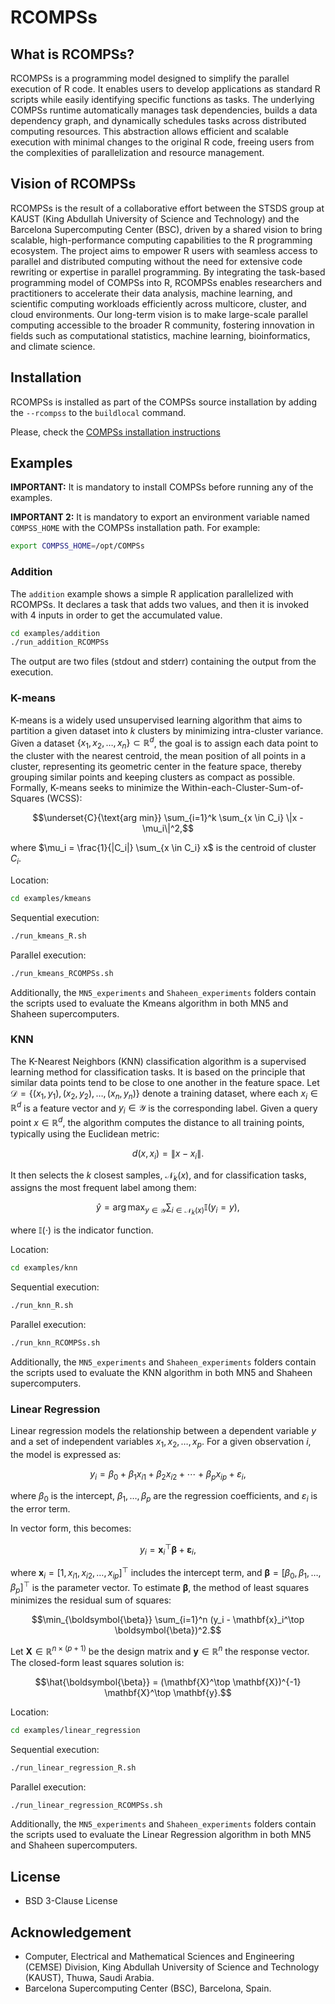 RCOMPSs
=======

What is RCOMPSs?
----------------

RCOMPSs is a programming model designed to simplify the parallel execution of R code. It enables users to develop applications as standard R scripts while easily identifying specific functions as tasks. The underlying COMPSs runtime automatically manages task dependencies, builds a data dependency graph, and dynamically schedules tasks across distributed computing resources. This abstraction allows efficient and scalable execution with minimal changes to the original R code, freeing users from the complexities of parallelization and resource management.

Vision of RCOMPSs
-----------------

RCOMPSs is the result of a collaborative effort between the STSDS group at KAUST (King Abdullah University of Science and Technology) and the Barcelona Supercomputing Center (BSC), driven by a shared vision to bring scalable, high-performance computing capabilities to the R programming ecosystem. The project aims to empower R users with seamless access to parallel and distributed computing without the need for extensive code rewriting or expertise in parallel programming. By integrating the task-based programming model of COMPSs into R, RCOMPSs enables researchers and practitioners to accelerate their data analysis, machine learning, and scientific computing workloads efficiently across multicore, cluster, and cloud environments. Our long-term vision is to make large-scale parallel computing accessible to the broader R community, fostering innovation in fields such as computational statistics, machine learning, bioinformatics, and climate science.

Installation
------------

RCOMPSs is installed  as part of the COMPSs source installation by adding the `--rcompss` to the `buildlocal` command.

Please, check the [COMPSs installation instructions](https://compss-doc.readthedocs.io/en/latest/Sections/01_Installation/02_Building_from_sources.html)

Examples
--------

**IMPORTANT:** It is mandatory to install COMPSs before running any of the examples.

**IMPORTANT 2:** It is mandatory to export an environment variable named `COMPSS_HOME` with the COMPSs installation path. For example:

```bash
export COMPSS_HOME=/opt/COMPSs
```

### Addition

The `addition` example shows a simple R application parallelized with RCOMPSs.
It declares a task that adds two values, and then it is invoked with 4 inputs in order to get the accumulated value.

```bash
cd examples/addition
./run_addition_RCOMPSs
```

The output are two files (stdout and stderr) containing the output from the execution.

### K-means

K-means is a widely used unsupervised learning algorithm that aims to partition a given dataset into $k$ clusters by minimizing intra-cluster variance. Given a dataset $\{x_1, x_2, \dots, x_n\} \subset \mathbb{R}^d$, the goal is to assign each data point to the cluster with the nearest centroid, the mean position of all points in a cluster, representing its geometric center in the feature space, thereby grouping similar points and keeping clusters as compact as possible. Formally, K-means seeks to minimize the Within-each-Cluster-Sum-of-Squares (WCSS):
```math
\underset{C}{\text{arg min}} \sum_{i=1}^k \sum_{x \in C_i} \|x - \mu_i\|^2,
```
where $\mu_i = \frac{1}{|C_i|} \sum_{x \in C_i} x$ is the centroid of cluster $C_i$.

Location:

```bash
cd examples/kmeans
```

Sequential execution:

```bash
./run_kmeans_R.sh
```

Parallel execution:

```bash
./run_kmeans_RCOMPSs.sh
```

Additionally, the `MN5_experiments` and `Shaheen_experiments` folders contain the scripts used to evaluate the Kmeans algorithm in both MN5 and Shaheen supercomputers.

### KNN

The K-Nearest Neighbors (KNN) classification algorithm is a supervised learning method for classification tasks. It is based on the principle that similar data points tend to be close to one another in the feature space. Let $\mathcal{D} = \{(x_1, y_1), (x_2, y_2), \dots, (x_n, y_n)\}$ denote a training dataset, where each $x_i \in \mathbb{R}^d$ is a feature vector and $y_i \in \mathcal{Y}$ is the corresponding label. Given a query point $x \in \mathbb{R}^d$, the algorithm computes the distance to all training points, typically using the Euclidean metric:
```math
d(x, x_i) = \|x - x_i\|.
```
It then selects the $k$ closest samples, $\mathcal{N}_k(x)$, and for classification tasks, assigns the most frequent label among them:
```math
\hat{y} = \arg\max_{y \in \mathcal{Y}} \sum_{i \in \mathcal{N}_k(x)} \mathbb{I}(y_i = y),
```
where $\mathbb{I}(\cdot)$ is the indicator function.

Location:

```bash
cd examples/knn
```

Sequential execution:

```bash
./run_knn_R.sh
```

Parallel execution:

```bash
./run_knn_RCOMPSs.sh
```

Additionally, the `MN5_experiments` and `Shaheen_experiments` folders contain the scripts used to evaluate the KNN algorithm in both MN5 and Shaheen supercomputers.

### Linear Regression

Linear regression models the relationship between a dependent variable $y$ and a set of independent variables $x_1, x_2, \dots, x_p$. For a given observation $i$, the model is expressed as:
```math
y_i = \beta_0 + \beta_1 x_{i1} + \beta_2 x_{i2} + \cdots + \beta_p x_{ip} + \varepsilon_i,
```
where $\beta_0$ is the intercept, $\beta_1, \dots, \beta_p$ are the regression coefficients, and $\varepsilon_i$ is the error term.

In vector form, this becomes:
```math
y_i = \mathbf{x}_i^\top \boldsymbol{\beta} + \boldsymbol\varepsilon_i,
```
where $\mathbf{x}_i = [1, x_{i1}, x_{i2}, \dots, x_{ip}]^\top$ includes the intercept term, and $\boldsymbol{\beta} = [\beta_0, \beta_1, \dots, \beta_p]^\top$ is the parameter vector. To estimate $\boldsymbol{\beta}$, the method of least squares minimizes the residual sum of squares:
```math
\min_{\boldsymbol{\beta}} \sum_{i=1}^n (y_i - \mathbf{x}_i^\top \boldsymbol{\beta})^2.
```

Let $\mathbf{X} \in \mathbb{R}^{n \times (p+1)}$ be the design matrix and $\mathbf{y} \in \mathbb{R}^n$ the response vector. The closed-form least squares solution is:
```math
\hat{\boldsymbol{\beta}} = (\mathbf{X}^\top \mathbf{X})^{-1} \mathbf{X}^\top \mathbf{y}.
```

Location:

```bash
cd examples/linear_regression
```

Sequential execution:

```bash
./run_linear_regression_R.sh
```

Parallel execution:

```bash
./run_linear_regression_RCOMPSs.sh
```

Additionally, the `MN5_experiments` and `Shaheen_experiments` folders contain the scripts used to evaluate the Linear Regression algorithm in both MN5 and Shaheen supercomputers.

License
-------

- BSD 3-Clause License

Acknowledgement
---------------

- Computer, Electrical and Mathematical Sciences and Engineering (CEMSE) Division, King Abdullah University of Science and Technology (KAUST), Thuwa, Saudi Arabia.
- Barcelona Supercomputing Center (BSC), Barcelona, Spain.
